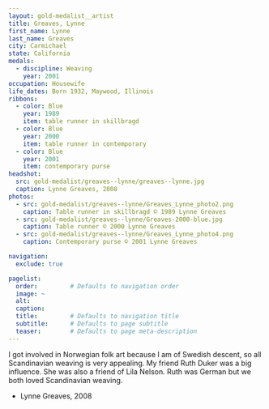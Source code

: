 ```yaml
---
layout: gold-medalist__artist
title: Greaves, Lynne
first_name: Lynne
last_name: Greaves
city: Carmichael
state: California
medals: 
  - discipline: Weaving
    year: 2001
occupation: Housewife
life_dates: Born 1932, Maywood, Illinois
ribbons:
  - color: Blue
    year: 1989
    item: table runner in skillbragd
  - color: Blue
    year: 2000
    item: table runner in contemporary
  - color: Blue
    year: 2001
    item: contemporary purse
headshot:
  src: gold-medalist/greaves--lynne/greaves--lynne.jpg
  caption: Lynne Greaves, 2008
photos:
  - src: gold-medalist/greaves--lynne/Greaves_Lynne_photo2.png
    caption: Table runner in skillbragd © 1989 Lynne Greaves
  - src: gold-medalist/greaves--lynne/Greaves-2000-blue.jpg
    caption: Table runner © 2000 Lynne Greaves
  - src: gold-medalist/greaves--lynne/Greaves_Lynne_photo4.png
    caption: Contemporary purse © 2001 Lynne Greaves

navigation:
  exclude: true

pagelist:
  order:         # Defaults to navigation order  
  image: ~
  alt:
  caption:
  title:         # Defaults to navigation title
  subtitle:      # Defaults to page subtitle
  teaser:        # Defaults to page meta-description  
---
```

I got involved in Norwegian folk art because I am of Swedish descent, so all Scandinavian weaving is very appealing. My friend Ruth Duker was a big influence. She was also a friend of Lila Nelson. Ruth was German but we both loved Scandinavian weaving.

- Lynne Greaves, 2008